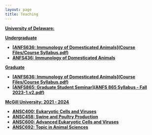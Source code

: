 ```yaml
---
layout: page
title: Teaching
---
```

<u><strong>University of Delaware:<u><strong>

**Undergraduate**
* [ANFS636: Immunology of Domesticated Animals](Course Files/Course Syllabus.pdf)
* ANFS436: Immunology of Domesticated Animals

**Graduate**
* [ANFS636: Immunology of Domesticated Animals](Course Files/Course Syllabus.pdf)
* [ANFS865: Graduate Student Seminar](ANFS 865 Syllabus - Fall 2023-1.v2.pdf)


<u><strong>McGill University: 2021 - 2024<u><strong>
* ANSC400: Eukaryotic Cells and Viruses
* ANSC458: Swine and Poultry Production
* ANSC600: Advanced Eukaryotic Cells and Viruses
* ANSC692: Topic in Animal Sciences